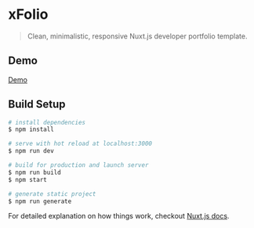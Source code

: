 # xFolio

> Clean, minimalistic, responsive Nuxt.js developer portfolio template.

## Demo
[Demo](https://xfolio.netlify.com)

## Build Setup

``` bash
# install dependencies
$ npm install

# serve with hot reload at localhost:3000
$ npm run dev

# build for production and launch server
$ npm run build
$ npm start

# generate static project
$ npm run generate
```

For detailed explanation on how things work, checkout [Nuxt.js docs](https://nuxtjs.org).
